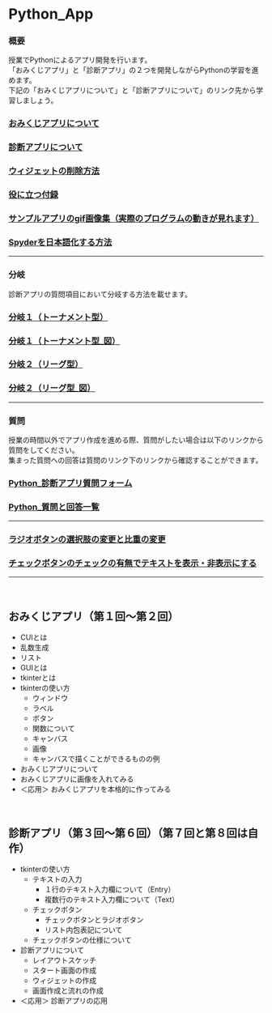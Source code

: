# Python_App

### 概要
授業でPythonによるアプリ開発を行います。<br>
「おみくじアプリ」と「診断アプリ」の２つを開発しながらPythonの学習を進めます。<br>
下記の「おみくじアプリについて」と「診断アプリについて」のリンク先から学習しましょう。<br>

### [おみくじアプリについて](https://github.com/UC-k/Python_App/blob/main/omikuji.md)
### [診断アプリについて](https://github.com/UC-k/Python_App/blob/main/shindan.md)
### [ウィジェットの削除方法](https://github.com/UC-k/Python_App/blob/main/wgt.md)
### [役に立つ付録](https://github.com/UC-k/Python_App/blob/main/tool.md)
### [サンプルアプリのgif画像集（実際のプログラムの動きが見れます）](https://github.com/UC-k/Python_App/blob/main/gif_sample.md)
### [Spyderを日本語化する方法](https://github.com/UC-k/Python_App/blob/main/japanese.md)

---

### 分岐
診断アプリの質問項目において分岐する方法を載せます。<br>

### [分岐１（トーナメント型）](https://github.com/UC-k/Python_App/blob/main/branch.py)
### [分岐１（トーナメント型_図）](https://github.com/UC-k/Python_App/blob/main/branch1.png)
### [分岐２（リーグ型）](https://github.com/UC-k/Python_App/blob/main/count.py)
### [分岐２（リーグ型_図）](https://github.com/UC-k/Python_App/blob/main/branch2.png)

---

### 質問
授業の時間以外でアプリ作成を進める際、質問がしたい場合は以下のリンクから質問をしてください。<br>
集まった質問への回答は質問のリンク下のリンクから確認することができます。<br>

### [Python_診断アプリ質問フォーム](https://forms.gle/9p1MuVMsTx8juq818)
### [Python_質問と回答一覧](https://dstoyama.adm.u-toyama.ac.jp/file/python/)
---

### [ラジオボタンの選択肢の変更と比重の変更](#)
### [チェックボタンのチェックの有無でテキストを表示・非表示にする](https://github.com/UC-k/Python_App/blob/main/question/hide.py)

---

<br>

## おみくじアプリ（第１回〜第２回）
- CUIとは
- 乱数生成
- リスト
- GUIとは
- tkinterとは
- tkinterの使い方
  - ウィンドウ
  - ラベル
  - ボタン
  - 関数について
  - キャンバス
  - 画像
  - キャンバスで描くことができるものの例
- おみくじアプリについて
- おみくじアプリに画像を入れてみる
- ＜応用＞ おみくじアプリを本格的に作ってみる

<br>

## 診断アプリ（第３回〜第６回）（第７回と第８回は自作）
- tkinterの使い方
  - テキストの入力
    - １行のテキスト入力欄について（Entry）
    - 複数行のテキスト入力欄について（Text）
  - チェックボタン
    - チェックボタンとラジオボタン
    - リスト内包表記について
  - チェックボタンの仕様について
- 診断アプリについて
  - レイアウトスケッチ
  - スタート画面の作成
  - ウィジェットの作成
  - 画面作成と流れの作成
- ＜応用＞ 診断アプリの応用
